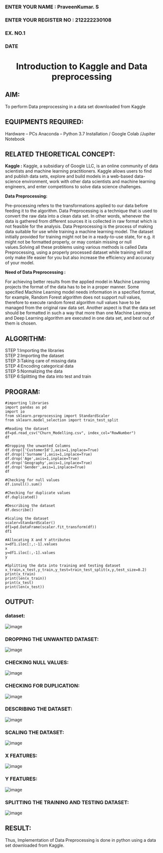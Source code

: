 <H3>ENTER YOUR NAME : PraveenKumar. S</H3>
<H3>ENTER YOUR REGISTER NO : 212222230108</H3>
<H3>EX. NO.1</H3>
<H3>DATE</H3>
<H1 ALIGN =CENTER> Introduction to Kaggle and Data preprocessing</H1>

## AIM:

To perform Data preprocessing in a data set downloaded from Kaggle

## EQUIPMENTS REQUIRED:
Hardware – PCs
Anaconda – Python 3.7 Installation / Google Colab /Jupiter Notebook

## RELATED THEORETICAL CONCEPT:

**Kaggle :**
Kaggle, a subsidiary of Google LLC, is an online community of data scientists and machine learning practitioners. Kaggle allows users to find and publish data sets, explore and build models in a web-based data-science environment, work with other data scientists and machine learning engineers, and enter competitions to solve data science challenges.

**Data Preprocessing:**

Pre-processing refers to the transformations applied to our data before feeding it to the algorithm. Data Preprocessing is a technique that is used to convert the raw data into a clean data set. In other words, whenever the data is gathered from different sources it is collected in raw format which is not feasible for the analysis.
Data Preprocessing is the process of making data suitable for use while training a machine learning model. The dataset initially provided for training might not be in a ready-to-use state, for e.g. it might not be formatted properly, or may contain missing or null values.Solving all these problems using various methods is called Data Preprocessing, using a properly processed dataset while training will not only make life easier for you but also increase the efficiency and accuracy of your model.

**Need of Data Preprocessing :**

For achieving better results from the applied model in Machine Learning projects the format of the data has to be in a proper manner. Some specified Machine Learning model needs information in a specified format, for example, Random Forest algorithm does not support null values, therefore to execute random forest algorithm null values have to be managed from the original raw data set.
Another aspect is that the data set should be formatted in such a way that more than one Machine Learning and Deep Learning algorithm are executed in one data set, and best out of them is chosen.


## ALGORITHM:
STEP 1:Importing the libraries<BR>
STEP 2:Importing the dataset<BR>
STEP 3:Taking care of missing data<BR>
STEP 4:Encoding categorical data<BR>
STEP 5:Normalizing the data<BR>
STEP 6:Splitting the data into test and train<BR>

##  PROGRAM:
```
#importing libraries
import pandas as pd
import io
from sklearn.preprocessing import StandardScaler
from sklearn.model_selection import train_test_split

#Reading the dataset
df=pd.read_csv("Churn_Modelling.csv", index_col="RowNumber")
df

#Dropping the unwanted Columns
df.drop(['CustomerId'],axis=1,inplace=True)
df.drop(['Surname'],axis=1,inplace=True)
df.drop('Age',axis=1,inplace=True)
df.drop('Geography',axis=1,inplace=True)
df.drop('Gender',axis=1,inplace=True)
df

#Checking for null values
df.isnull().sum()

#Checking for duplicate values
df.duplicated()

#Describing the dataset
df.describe()

#Scaling the dataset
scaler=StandardScaler()
df1=pd.DataFrame(scaler.fit_transform(df))
df1

#Allocating X and Y attributes
x=df1.iloc[:,:-1].values
x
y=df1.iloc[:,-1].values
y

#Splitting the data into training and testing dataset
x_train,x_test,y_train,y_test=train_test_split(x,y,test_size=0.2)
print(x_train)
print(len(x_train))
print(x_test)
print(len(x_test))
```

## OUTPUT:

### dataset:

![image](https://github.com/bharathganeshsivasankaran/Ex-1-NN/assets/119478098/b17f240d-066d-4af4-a635-4453bb564340)

### DROPPING THE UNWANTED DATASET:

![image](https://github.com/bharathganeshsivasankaran/Ex-1-NN/assets/119478098/43b9989e-313d-453f-a4d9-69ea00f6885d)

### CHECKING NULL VALUES:

![image](https://github.com/bharathganeshsivasankaran/Ex-1-NN/assets/119478098/7d3b00c6-8b84-481a-b1f1-6d5bb1cea045)

### CHECKING FOR DUPLICATION:

![image](https://github.com/bharathganeshsivasankaran/Ex-1-NN/assets/119478098/e8ada4d0-e089-4c38-8974-3d27a65d8cc6)

### DESCRIBING THE DATASET:

![image](https://github.com/bharathganeshsivasankaran/Ex-1-NN/assets/119478098/97dc6222-f6a7-4d56-8761-bc226d901ee6)

### SCALING THE DATASET:

![image](https://github.com/bharathganeshsivasankaran/Ex-1-NN/assets/119478098/f772f457-c0d7-4482-9325-c066c68b2782)

### X FEATURES:

![image](https://github.com/bharathganeshsivasankaran/Ex-1-NN/assets/119478098/12dd95ea-5587-49bb-9596-bea55802f892)

### Y FEATURES:

![image](https://github.com/bharathganeshsivasankaran/Ex-1-NN/assets/119478098/c757e0cd-c249-49b8-bb1d-61981408f825)

### SPLITTING THE TRAINING AND TESTING DATASET:

![image](https://github.com/bharathganeshsivasankaran/Ex-1-NN/assets/119478098/66dfca68-8330-47f2-ae26-6b30f8cdf411)

## RESULT:
Thus, Implementation of Data Preprocessing is done in python  using a data set downloaded from Kaggle.


